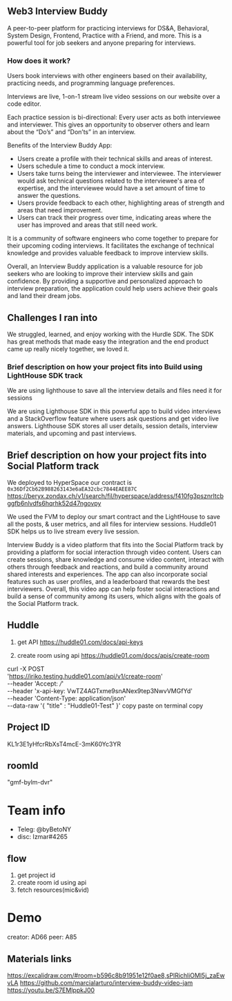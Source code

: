 ## Web3 Interview Buddy

A peer-to-peer platform for practicing interviews for DS&A, Behavioral, System Design, Frontend, Practice with a Friend, and more. This is a powerful tool for job seekers and anyone preparing for interviews.

### How does it work?

Users book interviews with other engineers based on their availability, practicing needs, and programming language preferences.

Interviews are live, 1-on-1 stream live video sessions on our website over a code editor.

Each practice session is bi-directional: Every user acts as both interviewee and interviewer. This gives an opportunity to observer others and learn about the “Do’s” and “Don’ts” in an interview.

Benefits of the Interview Buddy App:

- Users create a profile with their technical skills and areas of interest.
- Users schedule a time to conduct a mock interview.
- Users take turns being the interviewer and interviewee. The interviewer would ask technical questions related to the interviewee's area of expertise, and the interviewee would have a set amount of time to answer the questions.
- Users provide feedback to each other, highlighting areas of strength and areas that need improvement.
- Users can track their progress over time, indicating areas where the user has improved and areas that still need work.

It is a community of software engineers who come together to prepare for their upcoming coding interviews. It facilitates the exchange of technical knowledge and provides valuable feedback to improve interview skills.

Overall, an Interview Buddy application is a valuable resource for job seekers who are looking to improve their interview skills and gain confidence. By providing a supportive and personalized approach to interview preparation, the application could help users achieve their goals and land their dream jobs.

## Challenges I ran into

We struggled, learned, and enjoy working with the Hurdle SDK. The SDK has great methods that made easy the integration and the end product came up really nicely together, we loved it.

### Brief description on how your project fits into Build using LightHouse SDK track

We are using lighthouse to save all the interview details and files need it for sessions

We are using Lighthouse SDK in this powerful app to build video interviews and a StackOverflow feature where users ask questions and get video live answers. Lighthouse SDK stores all user details, session details, interview materials, and upcoming and past interviews.

## Brief description on how your project fits into Social Platform track

We deployed to HyperSpace our contract is `0x36Df2Cb62B988263143e6aEA32cbc7844EAEE87C`
https://beryx.zondax.ch/v1/search/fil/hyperspace/address/f410fg3psznrltcbggfb6nlvdfs6hqrhk52d47ngovpy

We used the FVM to deploy our smart contract and the LightHouse to save all the posts, & user metrics, and all files for interview sessions. Huddle01 SDK helps us to live stream every live session.

Interview Buddy is a video platform that fits into the Social Platform track by providing a platform for social interaction through video content. Users can create sessions, share knowledge and consume video content, interact with others through feedback and reactions, and build a community around shared interests and experiences.
The app can also incorporate social features such as user profiles, and a leaderboard that rewards the best interviewers.
Overall, this video app can help foster social interactions and build a sense of community among its users, which aligns with the goals of the Social Platform track.

## Huddle

1. get API
   https://huddle01.com/docs/api-keys

2. create room using api
   https://huddle01.com/docs/apis/create-room

curl -X POST \
'https://iriko.testing.huddle01.com/api/v1/create-room' \
--header 'Accept: _/_' \
--header 'x-api-key: VwTZ4AGTxme9snANex9tep3NwvVMGfYd' \
--header 'Content-Type: application/json' \
--data-raw '{
"title" : "Huddle01-Test"
}'
copy paste on terminal copy

## Project ID

KL1r3E1yHfcrRbXsT4mcE-3mK60Yc3YR

## roomId

"gmf-bylm-dvr"

# Team info

- Teleg: @byBetoNY
- disc: Izmar#4265

## flow

1. get project id
2. create room id using api
3. fetch resources(mic&vid)

# Demo

creator: AD66
peer: A85

## Materials links

https://excalidraw.com/#room=b596c8b91951e12f0ae8,sPlRichliOMl5j_zaEwvLA
https://github.com/marcialarturo/interview-buddy-video-jam
https://youtu.be/S7EMlppkJ00
